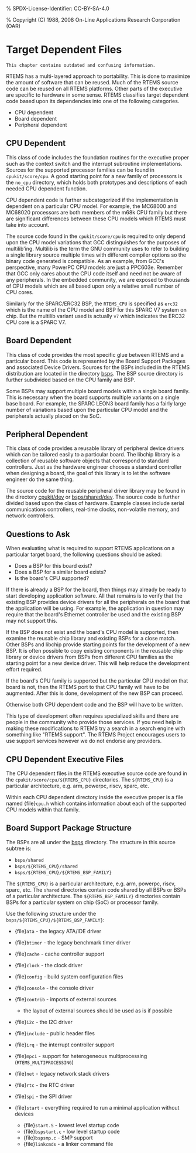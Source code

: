 % SPDX-License-Identifier: CC-BY-SA-4.0

% Copyright (C) 1988, 2008 On-Line Applications Research Corporation (OAR)

# Target Dependent Files

```{warning}
This chapter contains outdated and confusing information.
```

RTEMS has a multi-layered approach to portability. This is done to maximize the
amount of software that can be reused. Much of the RTEMS source code can be
reused on all RTEMS platforms. Other parts of the executive are specific to
hardware in some sense. RTEMS classifies target dependent code based upon its
dependencies into one of the following categories.

- CPU dependent
- Board dependent
- Peripheral dependent

## CPU Dependent

This class of code includes the foundation routines for the executive proper
such as the context switch and the interrupt subroutine implementations.
Sources for the supported processor families can be found in
`cpukit/score/cpu`. A good starting point for a new family of processors is
the `no_cpu` directory, which holds both prototypes and descriptions of each
needed CPU dependent function.

CPU dependent code is further subcategorized if the implementation is dependent
on a particular CPU model. For example, the MC68000 and MC68020 processors are
both members of the m68k CPU family but there are significant differences
between these CPU models which RTEMS must take into account.

The source code found in the `cpukit/score/cpu` is required to only depend
upon the CPU model variations that GCC distinguishes for the purposes of
multilib'ing. Multilib is the term the GNU community uses to refer to building
a single library source multiple times with different compiler options so the
binary code generated is compatible. As an example, from GCC's perspective,
many PowerPC CPU models are just a PPC603e. Remember that GCC only cares about
the CPU code itself and need not be aware of any peripherals. In the embedded
community, we are exposed to thousands of CPU models which are all based upon
only a relative small number of CPU cores.

Similarly for the SPARC/ERC32 BSP, the `RTEMS_CPU` is specified as `erc32`
which is the name of the CPU model and BSP for this SPARC V7 system on chip.
But the multilib variant used is actually `v7` which indicates the ERC32 CPU
core is a SPARC V7.

## Board Dependent

This class of code provides the most specific glue between RTEMS and a
particular board. This code is represented by the Board Support Packages and
associated Device Drivers. Sources for the BSPs included in the RTEMS
distribution are located in the directory
[bsps](https://gitlab.rtems.org/rtems/rtos/rtems/-/blob/main/bsps). The BSP source directory is
further subdivided based on the CPU family and BSP.

Some BSPs may support multiple board models within a single board family. This
is necessary when the board supports multiple variants on a single base board.
For example, the SPARC LEON3 board family has a fairly large number of
variations based upon the particular CPU model and the peripherals actually
placed on the SoC.

## Peripheral Dependent

This class of code provides a reusable library of peripheral device drivers
which can be tailored easily to a particular board. The libchip library is a
collection of reusable software objects that correspond to standard
controllers. Just as the hardware engineer chooses a standard controller when
designing a board, the goal of this library is to let the software engineer do
the same thing.

The source code for the reusable peripheral driver library may be found in the
directory
[cpukit/dev](https://gitlab.rtems.org/rtems/rtos/rtems/-/blob/main/cpukit/dev) or
[bsps/shared/dev](https://gitlab.rtems.org/rtems/rtos/rtems/-/blob/main/bsps/shared/dev). The
source code is further divided based upon the class of hardware. Example
classes include serial communications controllers, real-time clocks,
non-volatile memory, and network controllers.

## Questions to Ask

When evaluating what is required to support RTEMS applications on a particular
target board, the following questions should be asked:

- Does a BSP for this board exist?
- Does a BSP for a similar board exists?
- Is the board's CPU supported?

If there is already a BSP for the board, then things may already be ready to
start developing application software. All that remains is to verify that the
existing BSP provides device drivers for all the peripherals on the board that
the application will be using. For example, the application in question may
require that the board's Ethernet controller be used and the existing BSP may
not support this.

If the BSP does not exist and the board's CPU model is supported, then examine
the reusable chip library and existing BSPs for a close match. Other BSPs and
libchip provide starting points for the development of a new BSP. It is often
possible to copy existing components in the reusable chip library or device
drivers from BSPs from different CPU families as the starting point for a new
device driver. This will help reduce the development effort required.

If the board's CPU family is supported but the particular CPU model on that
board is not, then the RTEMS port to that CPU family will have to be augmented.
After this is done, development of the new BSP can proceed.

Otherwise both CPU dependent code and the BSP will have to be written.

This type of development often requires specialized skills and there are people
in the community who provide those services. If you need help in making these
modifications to RTEMS try a search in a search engine with something like
"RTEMS support". The RTEMS Project encourages users to use support services
however we do not endorse any providers.

## CPU Dependent Executive Files

The CPU dependent files in the RTEMS executive source code are found in the
`cpukit/score/cpu/${RTEMS_CPU}` directories. The `${RTEMS_CPU}` is a
particular architecture, e.g. arm, powerpc, riscv, sparc, etc.

Within each CPU dependent directory inside the executive proper is a file named
{file}`cpu.h` which contains information about each of the supported CPU models
within that family.

## Board Support Package Structure

The BSPs are all under the [bsps](https://gitlab.rtems.org/rtems/rtos/rtems/-/blob/main/bsps)
directory. The structure in this source subtree is:

- `bsps/shared`
- `bsps/${RTEMS_CPU}/shared`
- `bsps/${RTEMS_CPU}/${RTEMS_BSP_FAMILY}`

The `${RTEMS_CPU}` is a particular architecture, e.g. arm, powerpc, riscv,
sparc, etc. The `shared` directories contain code shared by all BSPs or BSPs
of a particular architecture. The `${RTEMS_BSP_FAMILY}` directories contain
BSPs for a particular system on chip (SoC) or processor family.

Use the following structure under the
`bsps/${RTEMS_CPU}/${RTEMS_BSP_FAMILY}`:

- {file}`ata` - the legacy ATA/IDE driver

- {file}`btimer` - the legacy benchmark timer driver

- {file}`cache` - cache controller support

- {file}`clock` - the clock driver

- {file}`config` - build system configuration files

- {file}`console` - the console driver

- {file}`contrib` - imports of external sources

  - the layout of external sources should be used as is if possible

- {file}`i2c` - the I2C driver

- {file}`include` - public header files

- {file}`irq` - the interrupt controller support

- {file}`mpci` - support for heterogeneous multiprocessing
  (`RTEMS_MULTIPROCESSING`)

- {file}`net` - legacy network stack drivers

- {file}`rtc` - the RTC driver

- {file}`spi` - the SPI driver

- {file}`start` - everything required to run a minimal application without
  devices

  - {file}`start.S` - lowest level startup code
  - {file}`bspstart.c` - low level startup code
  - {file}`bspsmp.c` - SMP support
  - {file}`linkcmds` - a linker command file
